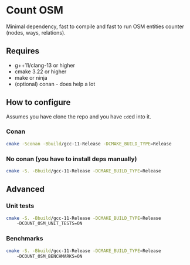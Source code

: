 # Count OSM

Minimal dependency, fast to compile and fast to run OSM entities counter (nodes, ways, relations).

## Requires

* g++11/clang-13 or higher
* cmake 3.22 or higher
* make or ninja
* (optional) conan - does help a lot

## How to configure

Assumes you have clone the repo and you have `cd`ed into it.

### Conan

```sh
cmake -Sconan -Bbuild/gcc-11-Release -DCMAKE_BUILD_TYPE=Release
```

### No conan (you have to install deps manually)

```sh
cmake -S. -Bbuild/gcc-11-Release -DCMAKE_BUILD_TYPE=Release
```

## Advanced

### Unit tests

```sh
cmake -S. -Bbuild/gcc-11-Release -DCMAKE_BUILD_TYPE=Release
    -DCOUNT_OSM_UNIT_TESTS=ON
```

### Benchmarks

```sh
cmake -S. -Bbuild/gcc-11-Release -DCMAKE_BUILD_TYPE=Release
    -DCOUNT_OSM_BENCHMARKS=ON
```

